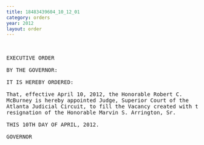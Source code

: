 ```yaml
---
title: 18483439604_10_12_01
category: orders
year: 2012
layout: order
---
```


<pre> 

EXECUTIVE ORDER

BY THE GOVERNOR:

IT IS HEREBY ORDERED:

That, effective April 10, 2012, the Honorable Robert C.
McBurney is hereby appointed Judge, Superior Court of the
Atlanta Judicial Circuit, to fill the Vacancy created with the
resignation of the Honorable Marvin S. Arrington, Sr.

THIS 10TH DAY OF APRIL, 2012.

GOVERNOR

</pre>
